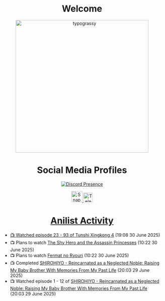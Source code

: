 <div align="center">

# Welcome
<a href="https://github.com/kawarimidoll/typograssy">
    <img alt="typograssy" src="https://typograssy.deno.dev/api?text=%E3%82%88%E3%81%86%E3%81%93%E3%81%9D%E3%81%BF%E3%81%AA%E3%81%95%E3%82%93%20-%20Sheby--&&l0=none&l1=82d9d0&l2=027353&l3=038c4c&l4=01402e&bg=none&frame=none&speed=100&comment=" width="421.99">
</a>

</div>

<div align="center">

# Social Media Profiles

[![Discord Presence](https://lanyard.cnrad.dev/api/612532963938271232)](https://discord.com/users/612532963938271232)


<a href="https://www.snapchat.com/add/a.sheby" title="Snapchat Profile">
    <img src="https://www.freepnglogos.com/uploads/snapchat-logo-png-0.png" width="35" alt="Snapchat Logo" />


<a href="https://t.me/ASheby" title="Telegram Profile">
    <img src="https://www.freepnglogos.com/uploads/telegram-logo-png-0.png" width="30" alt="Telegram Logo" />


</div>

<div align="center">

# Anilist Activity

</div>

<!-- ANILIST_ACTIVITY:start -->

-   📺 Watched episode 23 - 93 of [Tunshi Xingkong 4](https://anilist.co/anime/166219) (19:08 30 June 2025)
-   📺 Plans to watch [The Shy Hero and the Assassin Princesses](https://anilist.co/anime/186561) (10:22 30 June 2025)
-   📺 Plans to watch [Fermat no Ryouri](https://anilist.co/anime/186003) (10:22 30 June 2025)
-   📺 Completed [SHIROHIYO - Reincarnated as a Neglected Noble: Raising My Baby Brother With Memories From My Past Life](https://anilist.co/anime/179541) (20:03 29 June 2025)
-   📺 Watched episode 1 - 12 of [SHIROHIYO - Reincarnated as a Neglected Noble: Raising My Baby Brother With Memories From My Past Life](https://anilist.co/anime/179541) (20:03 29 June 2025)

<!-- ANILIST_ACTIVITY:end -->
